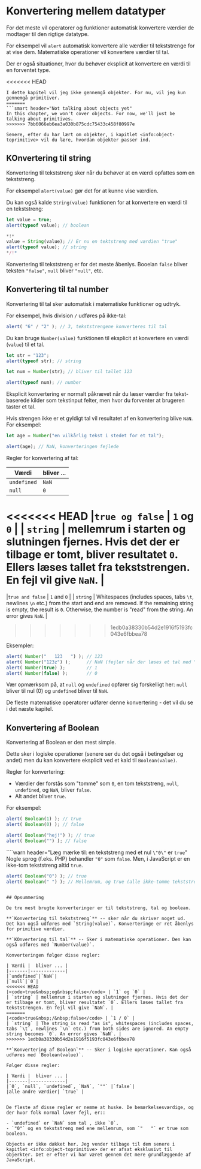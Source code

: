 # Konvertering mellem datatyper

For det meste vil operatorer og funktioner automatisk konvertere værdier de modtager til den rigtige datatype.

For eksempel vil `alert` automatisk konvertere alle værdier til tekststrenge for at vise dem. Matematiske operationer vil konvertere værdier til tal.

Der er også situationer, hvor du behøver eksplicit at konvertere en værdi til en forventet type.

<<<<<<< HEAD
```smart header="Ikke et ord om objekter ... endnu"
I dette kapitel vil jeg ikke gennemgå objekter. For nu, vil jeg kun gennemgå primitiver.
=======
```smart header="Not talking about objects yet"
In this chapter, we won't cover objects. For now, we'll just be talking about primitives.
>>>>>>> 7bb6066eb6ea3a030b875cdc75433c458f80997e

Senere, efter du har lært om objekter, i kapitlet <info:object-toprimitive> vil du lære, hvordan objekter passer ind.
```

## KOnvertering til string

Konvertering til tekststreng sker når du behøver at en værdi opfattes som en tekststreng.

For eksempel `alert(value)` gør det for at kunne vise værdien.

Du kan også kalde `String(value)` funktionen for at konvertere en værdi til en tekststreng:

```js run
let value = true;
alert(typeof value); // boolean

*!*
value = String(value); // Er nu en tektstreng med værdien "true"
alert(typeof value); // string
*/!*
```

Konvertering til tekststreng er for det meste åbenlys. Booelan `false` bliver teksten `"false"`, `null` bliver `"null"`, etc.

## Konvertering til tal number

Konvertering til tal sker automatisk i matematiske funktioner og udtryk.

For eksempel, hvis division `/` udføres på ikke-tal:

```js run
alert( "6" / "2" ); // 3, tekststrengene konverteres til tal
```

Du kan bruge `Number(value)` funktionen til eksplicit at konvertere en værdi (`value`) til et tal.

```js run
let str = "123";
alert(typeof str); // string

let num = Number(str); // bliver til tallet 123

alert(typeof num); // number
```

Eksplicit konvertering er normalt påkrævet når du læser værdier fra tekst-baserede kilder som tekstinput felter, men hvor du forventer at brugeren taster et tal.

Hvis strengen ikke er et gyldigt tal vil resultatet af en konvertering blive `NaN`. For eksempel:

```js run
let age = Number("en vilkårlig tekst i stedet for et tal");

alert(age); // NaN, konverteringen fejlede
```

Regler for konvertering af tal:

| Værdi |  bliver ... |
|-------|-------------|
|`undefined`|`NaN`|
|`null`|`0`|
<<<<<<< HEAD
|<code>true&nbsp;og&nbsp;false</code> | `1` og `0` |
| `string` | mellemrum i starten og slutningen fjernes. Hvis det der er tilbage er tomt, bliver resultatet `0`. Ellers læses tallet fra tekststrengen. En fejl vil give `NaN`. |
=======
|<code>true&nbsp;and&nbsp;false</code> | `1` and `0` |
| `string` | Whitespaces (includes spaces, tabs `\t`, newlines `\n` etc.) from the start and end are removed. If the remaining string is empty, the result is `0`. Otherwise, the number is "read" from the string. An error gives `NaN`. |
>>>>>>> 1edb0a38330b54d2e1916f5193fc043e6fbbea78

Eksempler:

```js run
alert( Number("   123   ") ); // 123
alert( Number("123z") );      // NaN (fejler når der læses et tal med "z" i)
alert( Number(true) );        // 1
alert( Number(false) );       // 0
```

Vær opmærksom på, at `null` og `undefined` opfører sig forskelligt her: `null` bliver til nul (0) og `undefined` bliver til `NaN`.

De fleste matematiske operatorer udfører denne konvertering - det vil du se i det næste kapitel.

## Konvertering af Boolean

Konvertering af Boolean er den mest simple.

Dette sker i logiske operationer (senere ser du det også i betingelser og andet) men du kan konvertere eksplicit ved et kald til `Boolean(value)`.

Regler for konvertering:

- Værdier der forstås som "tomme" som `0`, en tom tekststreng, `null`, `undefined`, og `NaN`, bliver `false`.
- Alt andet bliver `true`.

For eksempel:

```js run
alert( Boolean(1) ); // true
alert( Boolean(0) ); // false

alert( Boolean("hej!") ); // true
alert( Boolean("") ); // false
```

````warn header="Læg mærke til: en tekststreng med et nul `\"0\"` er `true`"
Nogle sprog (f.eks. PHP) behandler `"0"` som `false`. Men, i JavaScript er en ikke-tom tekststreng altid `true`.

```js run
alert( Boolean("0") ); // true
alert( Boolean(" ") ); // Mellemrum, og true (alle ikke-tomme tekststrenge er true)
```
````

## Opsummering

De tre mest brugte konverteringer er til tekststreng, tal og boolean.

**`Konvertering til tekststreng`** -- sker når du skriver noget ud. Det kan også udføres med `String(value)`. Konverteringe er ret åbenlys for primitive værdier.

**`KOnvertering til tal`** -- Sker i matematiske operationer. Den kan også udføres med `Number(value)`.

Konverteringen følger disse regler:

| Værdi |  bliver ... |
|-------|-------------|
|`undefined`|`NaN`|
|`null`|`0`|
<<<<<<< HEAD
|<code>true&nbsp;og&nbsp;false</code> | `1` og `0` |
| `string` | mellemrum i starten og slutningen fjernes. Hvis det der er tilbage er tomt, bliver resultatet `0`. Ellers læses tallet fra tekststrengen. En fejl vil give `NaN`. |
=======
|<code>true&nbsp;/&nbsp;false</code> | `1 / 0` |
| `string` | The string is read "as is", whitespaces (includes spaces, tabs `\t`, newlines `\n` etc.) from both sides are ignored. An empty string becomes `0`. An error gives `NaN`. |
>>>>>>> 1edb0a38330b54d2e1916f5193fc043e6fbbea78

**`Konvertering af Boolean`** -- Sker i logiske operationer. Kan også udføres med `Boolean(value)`.

Følger disse regler:

| Værdi |  bliver ... |
|-------|-------------|
|`0`, `null`, `undefined`, `NaN`, `""` |`false`|
|alle andre værdier| `true` |


De fleste af disse regler er nemme at huske. De bemærkelsesværdige, og der hvor folk normal laver fejl, er::

- `undefined` er `NaN` som tal , ikke `0`.
- `"0"` og en tekststreng med ene mellemrum, som `"   "` er true som boolean.

Objects er ikke dækket her. Jeg vender tilbage til dem senere i kapitlet <info:object-toprimitive> der er afsat eksklusivt til objerkter. Det er efter vi har været gennem det mere grundlæggende af JavaScript.
